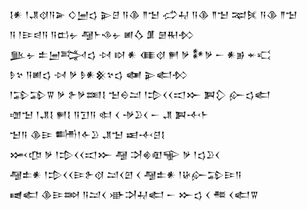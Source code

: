 <div class='block'>
<div class='line'>𒋙𒀭 𒁹𒂗𒋼𒀀𒅕 𒄭𒅁𒌓 𒉌𒆪 𒀀𒆠 𒈫𒈠 𒈤𒄷 𒀀𒆠 𒈫𒈠 𒉈𒍮 𒀀𒆠 𒈫𒈠</div>
<div class='line'>𒀀 𒁹𒄿𒁀𒀀 𒀀𒆗𒉡 𒆷𒈨𒈾𒉡 𒅖𒋝 𒂠 𒇡𒊑𒁴</div>
<div class='line'>𒆥𒉡 𒉺𒅁𒅋𒌓 𒀴 𒊭 𒀭 𒈪𒋼 𒂍 𒃻 𒀯𒃻 𒀸 𒀭𒂊 𒄬𒄣</div>
<div class='line'>𒊩𒆳 𒀀𒅖𒌓 𒀴 𒃻 𒊩𒀭𒆜𒆳𒌓 𒅾 𒉌𒅗𒁴</div>
<div class='line'>𒁹𒁉𒁉𒐊 𒃻 𒉿𒃻𒌅𒋙 𒈠𒀪𒁺 𒁹𒄠𒌋𒌋𒀊𒁍 𒀉𒁷 𒅎𒌓𒅗</div>
<div class='line'>𒌝𒈠 𒁹𒂗𒋙 𒂍𒋙 𒀀𒋛𒀀 𒊕 𒌋 𒋩𒊒𒌋 𒀸 𒂗 𒀉𒋾𒈨</div>
<div class='line'>𒈠𒀀 𒆠𒄿 𒌦𒁹𒅆𒊒 𒂗𒈠 𒀜𒋾𒆪𒋙</div>
<div class='line'>𒈲𒂡 𒃻 𒁹𒄠𒌋𒌋𒀊𒁍 𒆷 𒋫𒄯𒊏𒊍 𒃻 𒁹𒌓𒊒𒌋</div>
<div class='line'>𒆷𒉺𒀭 𒁹𒄠𒌋𒌋𒄿𒉿𒋼 𒁺𒌋𒇻 𒌋 𒆷𒉺𒀭 𒁹𒄩𒅎𒁉𒄿𒀀</div>
<div class='line'>𒉠𒅗 𒆠𒄿𒇷 𒀀𒁺𒌋 𒀝𒋫𒄷𒅗 𒀸 𒁍𒌓 𒌋 𒍣 𒌋𒅗𒐊</div>
</div>